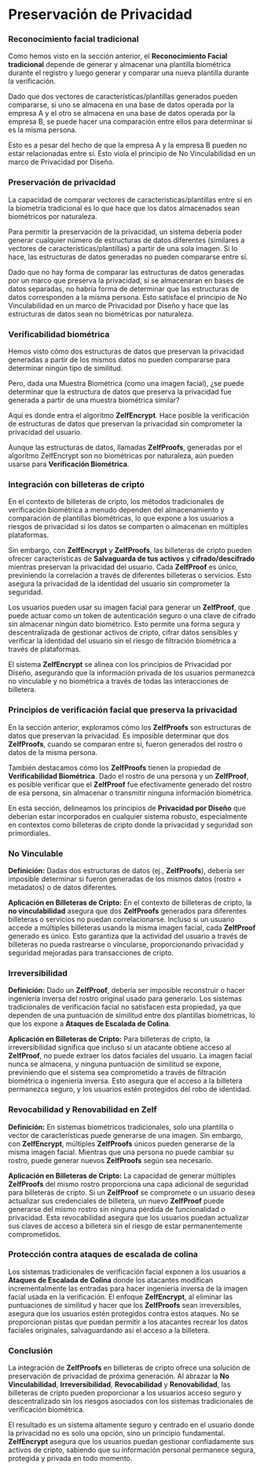 # Preservación de Privacidad

### Reconocimiento facial tradicional

Como hemos visto en la sección anterior, el **Reconocimiento Facial tradicional** depende de generar y almacenar una plantilla biométrica durante el registro y luego generar y comparar una nueva plantilla durante la verificación.

Dado que dos vectores de características/plantillas generados pueden compararse, si uno se almacena en una base de datos operada por la empresa A y el otro se almacena en una base de datos operada por la empresa B, se puede hacer una comparación entre ellos para determinar si es la misma persona.

Esto es a pesar del hecho de que la empresa A y la empresa B pueden no estar relacionadas entre sí. Esto viola el principio de No Vinculabilidad en un marco de Privacidad por Diseño.

### Preservación de privacidad

La capacidad de comparar vectores de características/plantillas entre sí en la biometría tradicional es lo que hace que los datos almacenados sean biométricos por naturaleza.

Para permitir la preservación de la privacidad, un sistema debería poder generar cualquier número de estructuras de datos diferentes (similares a vectores de características/plantillas) a partir de una sola imagen. Si lo hace, las estructuras de datos generadas no pueden compararse entre sí.

Dado que no hay forma de comparar las estructuras de datos generadas por un marco que preserva la privacidad, si se almacenaran en bases de datos separadas, no habría forma de determinar que las estructuras de datos corresponden a la misma persona. Esto satisface el principio de No Vinculabilidad en un marco de Privacidad por Diseño y hace que las estructuras de datos sean no biométricas por naturaleza.

### Verificabilidad biométrica

Hemos visto cómo dos estructuras de datos que preservan la privacidad generadas a partir de los mismos datos no pueden compararse para determinar ningún tipo de similitud.

Pero, dada una Muestra Biométrica (como una imagen facial), ¿se puede determinar que la estructura de datos que preserva la privacidad fue generada a partir de una muestra biométrica similar?

Aquí es donde entra el algoritmo **ZelfEncrypt**. Hace posible la verificación de estructuras de datos que preservan la privacidad sin comprometer la privacidad del usuario.

Aunque las estructuras de datos, llamadas **ZelfProofs**, generadas por el algoritmo ZelfEncrypt son no biométricas por naturaleza, aún pueden usarse para **Verificación Biométrica**.

### Integración con billeteras de cripto

En el contexto de billeteras de cripto, los métodos tradicionales de verificación biométrica a menudo dependen del almacenamiento y comparación de plantillas biométricas, lo que expone a los usuarios a riesgos de privacidad si los datos se comparten o almacenan en múltiples plataformas.

Sin embargo, con **ZelfEncrypt** y **ZelfProofs**, las billeteras de cripto pueden ofrecer características de **Salvaguarda de tus activos** y **cifrado/descifrado** mientras preservan la privacidad del usuario. Cada **ZelfProof** es único, previniendo la correlación a través de diferentes billeteras o servicios. Esto asegura la privacidad de la identidad del usuario sin comprometer la seguridad.

Los usuarios pueden usar su imagen facial para generar un **ZelfProof**, que puede actuar como un token de autenticación seguro o una clave de cifrado sin almacenar ningún dato biométrico. Esto permite una forma segura y descentralizada de gestionar activos de cripto, cifrar datos sensibles y verificar la identidad del usuario sin el riesgo de filtración biométrica a través de plataformas.

El sistema **ZelfEncrypt** se alinea con los principios de Privacidad por Diseño, asegurando que la información privada de los usuarios permanezca no vinculable y no biométrica a través de todas las interacciones de billetera.

### Principios de verificación facial que preserva la privacidad

En la sección anterior, exploramos cómo los **ZelfProofs** son estructuras de datos que preservan la privacidad. Es imposible determinar que dos **ZelfProofs**, cuando se comparan entre sí, fueron generados del rostro o datos de la misma persona.

También destacamos cómo los **ZelfProofs** tienen la propiedad de **Verificabilidad Biométrica**. Dado el rostro de una persona y un **ZelfProof**, es posible verificar que el **ZelfProof** fue efectivamente generado del rostro de esa persona, sin almacenar o transmitir ninguna información biométrica.

En esta sección, delineamos los principios de **Privacidad por Diseño** que deberían estar incorporados en cualquier sistema robusto, especialmente en contextos como billeteras de cripto donde la privacidad y seguridad son primordiales.

### **No Vinculable**

**Definición:** Dadas dos estructuras de datos (ej., **ZelfProofs**), debería ser imposible determinar si fueron generadas de los mismos datos (rostro + metadatos) o de datos diferentes.

**Aplicación en Billeteras de Cripto:** En el contexto de billeteras de cripto, la **no vinculabilidad** asegura que dos **ZelfProofs** generados para diferentes billeteras o servicios no puedan correlacionarse. Incluso si un usuario accede a múltiples billeteras usando la misma imagen facial, cada **ZelfProof** generado es único. Esto garantiza que la actividad del usuario a través de billeteras no pueda rastrearse o vincularse, proporcionando privacidad y seguridad mejoradas para transacciones de cripto.

### Irreversibilidad

**Definición:** Dado un **ZelfProof**, debería ser imposible reconstruir o hacer ingeniería inversa del rostro original usado para generarlo. Los sistemas tradicionales de verificación facial no satisfacen esta propiedad, ya que dependen de una puntuación de similitud entre dos plantillas biométricas, lo que los expone a **Ataques de Escalada de Colina**.

**Aplicación en Billeteras de Cripto:** Para billeteras de cripto, la irreversibilidad significa que incluso si un atacante obtiene acceso al **ZelfProof**, no puede extraer los datos faciales del usuario. La imagen facial nunca se almacena, y ninguna puntuación de similitud se expone, previniendo que el sistema sea comprometido a través de filtración biométrica o ingeniería inversa. Esto asegura que el acceso a la billetera permanezca seguro, y los usuarios estén protegidos del robo de identidad.

### Revocabilidad y Renovabilidad en Zelf

**Definición:** En sistemas biométricos tradicionales, solo una plantilla o vector de características puede generarse de una imagen. Sin embargo, con **ZelfEncrypt**, múltiples **ZelfProofs** únicos pueden generarse de la misma imagen facial. Mientras que una persona no puede cambiar su rostro, puede generar nuevos **ZelfProofs** según sea necesario.

**Aplicación en Billeteras de Cripto:** La capacidad de generar múltiples **ZelfProofs** del mismo rostro proporciona una capa adicional de seguridad para billeteras de cripto. Si un **ZelfProof** se compromete o un usuario desea actualizar sus credenciales de billetera, un nuevo **ZelfProof** puede generarse del mismo rostro sin ninguna pérdida de funcionalidad o privacidad. Esta revocabilidad asegura que los usuarios puedan actualizar sus claves de acceso a billetera sin el riesgo de estar permanentemente comprometidos.

### Protección contra ataques de escalada de colina

Los sistemas tradicionales de verificación facial exponen a los usuarios a **Ataques de Escalada de Colina** donde los atacantes modifican incrementalmente las entradas para hacer ingeniería inversa de la imagen facial usada en la verificación. El enfoque **ZelfEncrypt**, al eliminar las puntuaciones de similitud y hacer que los **ZelfProofs** sean irreversibles, asegura que los usuarios estén protegidos contra estos ataques. No se proporcionan pistas que puedan permitir a los atacantes recrear los datos faciales originales, salvaguardando así el acceso a la billetera.

### Conclusión

La integración de **ZelfProofs** en billeteras de cripto ofrece una solución de preservación de privacidad de próxima generación. Al abrazar la **No Vinculabilidad**, **Irreversibilidad**, **Revocabilidad** y **Renovabilidad**, las billeteras de cripto pueden proporcionar a los usuarios acceso seguro y descentralizado sin los riesgos asociados con los sistemas tradicionales de verificación biométrica.

El resultado es un sistema altamente seguro y centrado en el usuario donde la privacidad no es solo una opción, sino un principio fundamental. **ZelfEncrypt** asegura que los usuarios puedan gestionar confiadamente sus activos de cripto, sabiendo que su información personal permanece segura, protegida y privada en todo momento.
